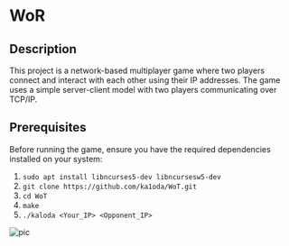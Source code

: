 # WoR

## Description
This project is a network-based multiplayer game where two players connect and interact with each other using their IP addresses. The game uses a simple server-client model with two players communicating over TCP/IP.


## Prerequisites
Before running the game, ensure you have the required dependencies installed on your system:


1. ```sudo apt install libncurses5-dev libncursesw5-dev```
2. ```git clone https://github.com/ka1oda/WoT.git```
3. ```cd WoT```
4. ```make```
5. ```./kaloda <Your_IP> <Opponent_IP> ```




![pic](https://github.com/user-attachments/assets/d644e577-3e96-4a1a-801f-65d81635a8a3)

